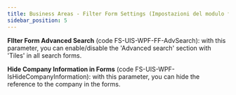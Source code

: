 ```yaml
---
title: Business Areas - Filter Form Settings (Impostazioni del modulo filtri nelle Aree di Business)
sidebar_position: 5
---
```


**FIlter Form Advanced Search** (code FS-UIS-WPF-FF-AdvSearch): with this parameter, you can enable/disable the 'Advanced search' section with 'Tiles' in all search forms.

**Hide Company Information in Forms** (code FS-UIS-WPF-IsHideCompanyInformation): with this parameter, you can hide the reference to the company in the forms.
